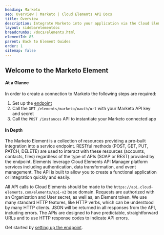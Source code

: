 ```yaml
---
heading: Marketo
seo: Overview | Marketo | Cloud Elements API Docs
title: Overview
description: Integrate Marketo into your application via the Cloud Elements APIs.
layout: sidebarelementdoc
breadcrumbs: /docs/elements.html
elementId: 85
parent: Back to Element Guides
order: 1
sitemap: false
---
```


## Welcome to the Marketo Element


#### At a Glance

In order to create a connection to Marketo the following steps are required:

1. Set up the [endpoint](marketo-endpoint-setup.html)
2. Call the `GET /elements/marketo/oauth/url` with your Marketo API key and secret
3. Call the `POST /instances` API to instantiate your Marketo connected app

#### In Depth

The Marketo Element is a collection of resources providing a pre-built integration into a service endpoint. RESTful methods (POST, GET, PUT, PATCH, DELETE) are used to interact with these resources (accounts, contacts, files) regardless of the type of APIs (SOAP or REST) provided by the endpoint. Elements leverage Cloud Elements API Manager platform services including authentication, data transformation, and event management.  The API is built to allow you to create a functional application or integration quickly and easily.

All API calls to Cloud Elements should be made to the `https://api.cloud-elements.com/elements/api-v2` base domain. Requests are authorized with an Organization and User secret, as well as, an Element token.  We use many standard HTTP features, like HTTP verbs, which can be understood by many HTTP clients. JSON will be returned in all responses from the API, including errors. The APIs are designed to have predictable, straightforward URLs and to use HTTP response codes to indicate API errors.

Get started by [setting up the endpoint](marketo-endpoint-setup.html).
